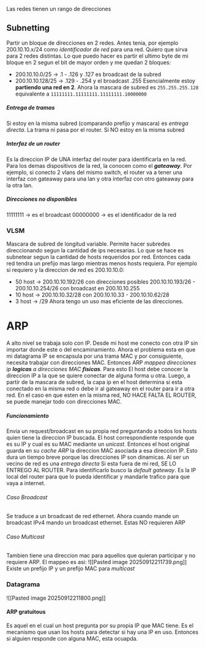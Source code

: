 Las redes tienen un rango de direcciones

## Subnetting
Partir un bloque de direcciones en 2 redes. Antes tenia, por ejemplo 200.10.10.x/24 como *identificador de red* para una red. Quiero que sirva para 2 redes distintas. Lo que puedo hacer es partir el ultimo byte de mi bloque en 2 segun el bit de mayor orden y me quedan 2 bloques:
- 200.10.10.0/25 -> .1 - .126 y .127 es broadcast de la subred
- 200.10.10.128/25 -> .129 - .254 y el broadcast .255
Esencialmente estoy **partiendo una red en 2**. Ahora la mascara de subred es `255.255.255.128`
equivalente a `11111111.11111111.11111111.10000000`
##### Entrega de tramas
Si estoy en la misma subred (comparando prefijo y mascara) es *entrega directa*. La trama ni pasa por el router. Si NO estoy en la misma subred
##### Interfaz de un router
Es la direccion IP de UNA interfaz del router para identificarla en la red. Para los demas dispositivos de la red, la conocen como el ***gateaway***. Por ejemplo, si conecto 2 vlans del mismo switch, el router va a tener una interfaz con gateaway para una lan y otra interfaz con otro gateaway para la otra lan.

##### Direcciones no disponibles
11111111 -> es el broadcast
00000000 -> es el identificador de la red

### VLSM
Mascara de subred de longitud variable. Permite hacer subredes direccionando segun la cantidad de ips necesarias. Lo que se hace es subnetear segun la cantidad de hosts requeridos por red. Entonces cada red tendra un prefijo mas largo mientras menos hosts requiera. Por ejemplo si requiero y la direccion de red es 200.10.10.0:
- 50 host -> 200.10.10.192/26 con direcciones posibles 200.10.10.193/26 - 200.10.10.254/26 con broadcast en 200.10.10.255
- 10 host -> 200.10.10.32/28 con 200.10.10.33 - 200.10.10.62/28 
- 3 host -> /29
Ahora tengo un uso mas eficiente de las direcciones.
# ARP
A alto nivel se trabaja solo con IP. Desde mi host me conecto con otra IP sin importar donde este o del encaminamiento. Ahora el problema esta en que mi datagrama IP se encapsula por una trama MAC y por consiguiente, necesita trabajar con direcciones MAC. Entonces ARP *mappea direcciones ip **logicas** a direcciones MAC **fisicas***. 
Para esto El host debe conocer la direccion IP a la que se quiere conectar de alguna forma u otra. Luego, a partir de la mascara de subred, la capa ip en el host determina si esta conectado en la misma red o debe ir al gateaway en el router para ir a otra red. En el caso en que esten en la misma red, NO HACE FALTA EL ROUTER, se puede manejar todo con direcciones MAC.

##### Funcionamiento 
Envia un request/broadcast en su propia red preguntando a todos los hosts quien tiene la direccion IP buscada. El host correspondiente responde que es su IP y cual es su MAC mediante un *unicast*. Entonces el host original guarda en su *cache ARP* la direccion MAC asociada a esa direccion IP. Esto dura un tiempo breve porque las direcciones IP son dinamicas.
Al ser un vecino de red es una *entrega directa*
Si esta fuera de mi red, SE LO ENTREGO AL ROUTER. Para identificarlo busco la *default gateway*. Es la IP local del router para que lo pueda identificar y mandarle trafico para que vaya a internet.

###### Caso Broadcast
Se traduce a un broadcast de red ethernet. Ahora cuando mande un broadcast IPv4 mando un broadcast ethernet. Estas NO requieren ARP
###### Caso Multicast
Tambien tiene una direccion mac para aquellos que quieran participar y no requiere ARP. El mappeo es asi:
![[Pasted image 20250912211739.png]]
Existe un prefijo IP y un prefijo MAC para *multicast*
### Datagrama
![[Pasted image 20250912211800.png]]
#### ARP gratuitous
Es aquel en el cual un host pregunta por su propia IP que MAC tiene. Es el mecanismo que usan los hosts para detectar si hay una IP en uso. Entonces si alguien responde con alguna MAC, esta ocuapda.